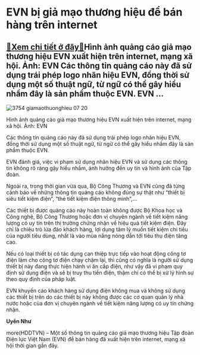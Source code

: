 EVN bị giả mạo thương hiệu để bán hàng trên internet
====================================================

[:gift:Xem chi tiết ở đây:gift:](https://hddtvn.com/evn-bi-gia-mao-thuong-hieu-de-ban-hang-tren-internet/)Hình ảnh quảng cáo giả mạo thương hiệu EVN xuất hiện trên internet, mạng xã hội. Ảnh: EVN Các thông tin quảng cáo này đã sử dụng trái phép logo nhãn hiệu EVN, đồng thời sử dụng một số thuật ngữ, từ ngữ có thể gây hiểu nhầm đây là sản phẩm thuộc EVN. EVN …
---------------------------------------------------------------------------------------------------------------------------------------------------------------------------------------------------------------------------------------------------------------





![3754 giamaothuonghieu 07 20](https://haiquanonline.com.vn/stores/news_dataimages/thanhnt/072020/24/09/3754_giamaothuonghieu_07_20.jpg?rt=20200724102330 "EVN bị giả mạo thương hiệu để bán hàng trên internet")


Hình ảnh quảng cáo giả mạo thương hiệu EVN xuất hiện trên internet, mạng xã hội. Ảnh: EVN



Các thông tin quảng cáo này đã sử dụng trái phép logo nhãn hiệu EVN, đồng thời sử dụng một số thuật ngữ, từ ngữ có thể gây hiểu nhầm đây là sản phẩm thuộc EVN.


EVN đánh giá, việc vi phạm sử dụng nhãn hiệu EVN và sử dụng các thông tin không rõ ràng gây hiểu nhầm, ảnh hưởng đến uy tín và hình ảnh của Tập đoàn.


Ngoài ra, trong thời gian vừa qua, Bộ Công Thương và EVN cũng đã từng cảnh báo về những thông tin quảng cáo không đúng sự thật như “thiết bị siêu tiết kiệm điện”, “thẻ tiết kiệm điện thông minh”,… 


Các thiết bị được quảng cáo này hoàn toàn không được Bộ Khoa học và Công nghệ, Bộ Công Thương hoặc đơn vị chuyên ngành về tiết kiệm năng lượng có uy tín trên thị trường chứng nhận về hiệu quả tiết kiệm điện. Đây chỉ là chiêu trò lừa đảo khách hàng, lợi dụng tâm lý muốn tiết kiệm chi tiêu của người tiêu dùng, nhất là vào mùa nắng nóng dẫn tới tiêu thụ điện tăng cao.


Nếu có loại thiết bị có tác dụng can thiệp trực tiếp vào hoạt động công tơ điện làm cho công tơ điện chạy chậm lại, thì cũng có nghĩa là người sử dụng thiết bị này đang thực hiện hành vi ăn cắp điện, như vậy đã vi phạm quy định sử dụng điện và sẽ bị truy thu tiền điện, thậm chí có thể bị xử lý hình sự theo quy định của pháp luật.


EVN khuyến cáo khách hàng sử dụng điện không mua và không sử dụng các thiết bị trên do các thiết bị này không được các cơ quan quản lý nhà nước hoặc của đơn vị chuyên ngành về tiết kiệm năng lượng có uy tín chứng nhận.




**Uyển Như**



more(HDDTVN) – Một số thông tin quảng cáo giả mạo thương hiệu Tập đoàn Điện lực Việt Nam (EVN) để bán hàng đã xuất hiện trên internet, mạng xã hội thời gian gần đây.

